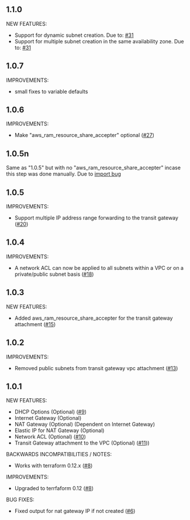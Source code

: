 ## 1.1.0

NEW FEATURES:
* Support for dynamic subnet creation. Due to: [#31](https://github.com/zoitech/terraform-aws-network/issues/31)
* Support for multiple subnet creation in the same availability zone. Due to: [#31](https://github.com/zoitech/terraform-aws-network/issues/31)

## 1.0.7

IMPROVEMENTS:
* small fixes to variable defaults

## 1.0.6

IMPROVEMENTS:
* Make "aws_ram_resource_share_accepter" optional ([#27](https://github.com/zoitech/terraform-aws-network/issues/27))

## 1.0.5n

Same as "1.0.5" but with no "aws_ram_resource_share_accepter" incase this step was done manually. Due to [import bug](https://github.com/terraform-providers/terraform-provider-aws/issues/10186)

## 1.0.5

IMPROVEMENTS:
* Support multiple IP address range forwarding to the transit gateway ([#20](https://github.com/zoitech/terraform-aws-network/issues/20))

## 1.0.4

IMPROVEMENTS:
* A network ACL can now be applied to all subnets within a VPC or on a private/public subnet basis ([#18](https://github.com/zoitech/terraform-aws-network/issues/18))

## 1.0.3

NEW FEATURES:
* Added aws_ram_resource_share_accepter for the transit gateway attachment ([#15](https://github.com/zoitech/terraform-aws-network/issues/15))

## 1.0.2

IMPROVEMENTS:
* Removed public subnets from transit gateway vpc attachment ([#13](https://github.com/zoitech/terraform-aws-network/issues/13))

## 1.0.1

NEW FEATURES:
* DHCP Options (Optional) ([#9](https://github.com/zoitech/terraform-aws-network/issues/9))
* Internet Gateway (Optional)
* NAT Gateway (Optional) (Dependent on Internet Gateway)
* Elastic IP for NAT Gateway (Optional)
* Network ACL (Optional) ([#10](https://github.com/zoitech/terraform-aws-network/issues/10))
* Transit Gateway attachment to the VPC (Optional) ([#11](https://github.com/zoitech/terraform-aws-network/issues/11)))

BACKWARDS INCOMPATIBILITIES / NOTES:
* Works with terraform 0.12.x ([#8](https://github.com/zoitech/terraform-aws-network/issues/8))

IMPROVEMENTS:
* Upgraded to terrfaform 0.12 ([#8](https://github.com/zoitech/terraform-aws-network/issues/8))

BUG FIXES:
* Fixed output for nat gateway IP if not created ([#6](https://github.com/zoitech/terraform-aws-network/issues/6))